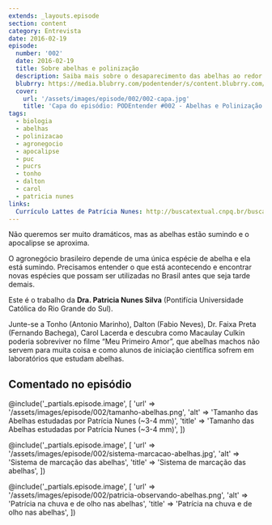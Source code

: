 ```yaml
---
extends: _layouts.episode
section: content
category: Entrevista
date: 2016-02-19
episode:
  number: '002'
  date: 2016-02-19
  title: Sobre abelhas e polinização
  description: Saiba mais sobre o desaparecimento das abelhas ao redor do mundo e a triste consequência apocalíptica que se aproxima. 
  blubrry: https://media.blubrry.com/podentender/s/content.blubrry.com/podentender/PODEntender_002_sobre_abelhas_e_polinizao.mp3
  cover:
    url: '/assets/images/episode/002/002-capa.jpg'
    title: 'Capa do episódio: PODEntender #002 - Abelhas e Polinização com Patrícia Nunes'
tags:
  - biologia
  - abelhas
  - polinizacao
  - agronegocio
  - apocalipse
  - puc
  - pucrs
  - tonho
  - dalton
  - carol
  - patricia nunes
links:
  Currículo Lattes de Patrícia Nunes: http://buscatextual.cnpq.br/buscatextual/visualizacv.do?id=K4770646E4
---
```

Não queremos ser muito dramáticos, mas as abelhas estão sumindo e
o apocalipse se aproxima.

O agronegócio brasileiro depende de uma única espécie de abelha e
ela está sumindo. Precisamos entender o que está acontecendo e
encontrar novas espécies que possam ser utilizadas no Brasil
antes que seja tarde demais.

Este é o trabalho da **Dra. Patricia Nunes Silva**
(Pontifícia Universidade Católica do Rio Grande do Sul).

Junte-se a Tonho (Antonio Marinho), Dalton (Fabio Neves),
Dr. Faixa Preta (Fernando Bachega), Carol Lacerda
e descubra como Macaulay Culkin poderia sobreviver no
filme “Meu Primeiro Amor”, que abelhas machos não servem para
muita coisa e como alunos de iniciação científica sofrem em
laboratórios que estudam abelhas.

## Comentado no episódio

@include('_partials.episode.image', [
    'url' => '/assets/images/episode/002/tamanho-abelhas.png',
    'alt' => 'Tamanho das Abelhas estudadas por Patrícia Nunes (~3-4 mm)',
    'title' => 'Tamanho das Abelhas estudadas por Patrícia Nunes (~3-4 mm)',
])

@include('_partials.episode.image', [
    'url' => '/assets/images/episode/002/sistema-marcacao-abelhas.jpg',
    'alt' => 'Sistema de marcação das abelhas',
    'title' => 'Sistema de marcação das abelhas',
])

@include('_partials.episode.image', [
    'url' => '/assets/images/episode/002/patricia-observando-abelhas.png',
    'alt' => 'Patrícia na chuva e de olho nas abelhas',
    'title' => 'Patrícia na chuva e de olho nas abelhas',
])
